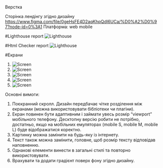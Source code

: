 Верстка

Сторінка лендінгу згідно дизайну
https://www.figma.com/file/0geHsFE4D2aqKhpQdI6UCa/%D0%A2%D0%97?node-id=0%3A1
Платформа: web mobile

#Lighthouse report
![Lighthouse](https://github.com/darynakarmazin/landing-full-promo/raw/main/style/images/preview/lighthouse.png)

#Html Checker report
![Lighthouse](https://github.com/darynakarmazin/landing-full-promo/raw/main/style/images/preview/html.png)


#Екрани
1. ![Screen](https://github.com/darynakarmazin/landing-full-promo/raw/main/style/images/preview/1.png)
2. ![Screen](https://github.com/darynakarmazin/landing-full-promo/raw/main/style/images/preview/2.png)
3. ![Screen](https://github.com/darynakarmazin/landing-full-promo/raw/main/style/images/preview/3.png)
4. ![Screen](https://github.com/darynakarmazin/landing-full-promo/raw/main/style/images/preview/4.png)
5. ![Screen](https://github.com/darynakarmazin/landing-full-promo/raw/main/style/images/preview/5.png)

Основні вимоги:
1) Поєкранний скролл. Дизайн передбачає чітке розділення між екранами (можна
використовувати бібліотеки чи плагіни).
2) Екран повинен бути адаптивним і займати увесь розмір “viewport” мобільного
телефону. Десктопну версію робити не потрібно, достатньо, якщо на мобільних
емуляторах (mobile S, mobile M, mobile L) буде відображатися коректно.
3) Картинку можна замінити на будь-яку із інтернету.
4) Текст також можна замінити, головне, щоб розмір тексту відповідав наповненню.
5) Однакові елементи винести в загальні стилі та повторно використовувати.
6) Врахувати та додати градієнт поверх фону згідно дизайну.
